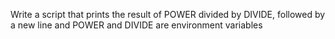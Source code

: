 Write a script that prints the result of POWER divided by DIVIDE, followed by a new line and POWER and DIVIDE are environment variables
